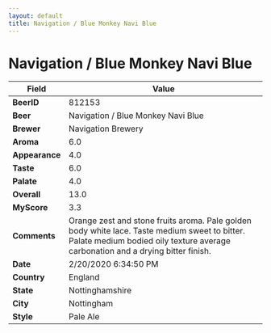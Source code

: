 ```yaml
---
layout: default
title: Navigation / Blue Monkey Navi Blue
---
```


# Navigation / Blue Monkey Navi Blue

| Field         | Value     |
|---------------|-----------|
| **BeerID** | 812153 |
| **Beer** | Navigation / Blue Monkey Navi Blue |
| **Brewer** | Navigation Brewery |
| **Aroma** | 6.0 |
| **Appearance** | 4.0 |
| **Taste** | 6.0 |
| **Palate** | 4.0 |
| **Overall** | 13.0 |
| **MyScore** | 3.3 |
| **Comments** | Orange zest and stone fruits aroma. Pale golden body white lace. Taste medium sweet to bitter. Palate medium bodied oily texture average carbonation and a drying bitter finish. |
| **Date** | 2/20/2020 6:34:50 PM |
| **Country** | England |
| **State** | Nottinghamshire |
| **City** | Nottingham |
| **Style** | Pale Ale |
